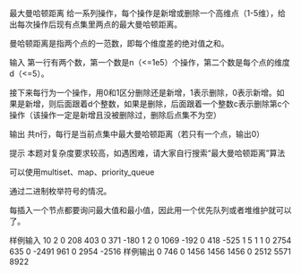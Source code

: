 最大曼哈顿距离
给一系列操作，每个操作是新增或删除一个高维点（1-5维），给出每次操作后现有点集里两点的最大曼哈顿距离。

曼哈顿距离是指两个点的一范数，即每个维度差的绝对值之和。

输入
第一行有两个数，第一个数是n（<=1e5）个操作，第二个数是每个点的维度d（<=5）。

接下来每行为一个操作，用0和1区分删除还是新增，1表示删除，0表示新增。如果是新增，则后面跟着d个整数，如果是删除，后面跟着一个整数c表示删除第c个操作（该操作一定是新增且没被删除过，删除后点集不为空）

输出
共n行，每行是当前点集中最大曼哈顿距离（若只有一个点，输出0）

提示
本题对复杂度要求较高，如遇困难，请大家自行搜索“最大曼哈顿距离”算法

可以使用multiset、map、priority_queue

通过二进制枚举符号的情况。

每插入一个节点都要询问最大值和最小值，因此用一个优先队列或者堆维护就可以了。

样例输入
10 2
0 208 403
0 371 -180
1 2
0 1069 -192
0 418 -525
1 5
1 1
0 2754 635
0 -2491 961
0 2954 -2516
样例输出
0
746
0
1456
1456
1456
0
2512
5571
8922
